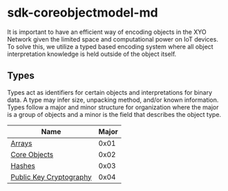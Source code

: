 # sdk-coreobjectmodel-md

It is important to have an efficient way of encoding objects in the XYO Network given  the  limited  space  and  computational  power  on  IoT  devices.   To  solve this, we utilize a typed based encoding system where all object interpretation knowledge is held outside of the object itself.

## Types

Types act as identifiers for certain objects and interpretations for binary data. A type may infer size,  unpacking method,  and/or known information.  Types follow a major and minor structure for organization where the major is a group of objects and a minor is the field that describes the object type. 

Name | Major
--- | --- |
[Arrays](https://github.com/XYOracleNetwork/sdk-coreobjectmodel-json/blob/master/arrays.md) | 0x01
[Core Objects](https://github.com/XYOracleNetwork/sdk-coreobjectmodel-json/blob/master/coreObjects.md) | 0x02
[Hashes](https://github.com/XYOracleNetwork/sdk-coreobjectmodel-md/blob/master/hashes.md) | 0x03
[Public Key Cryptography](https://github.com/XYOracleNetwork/sdk-coreobjectmodel-md/blob/master/publicKeyCryptography.md) | 0x04
